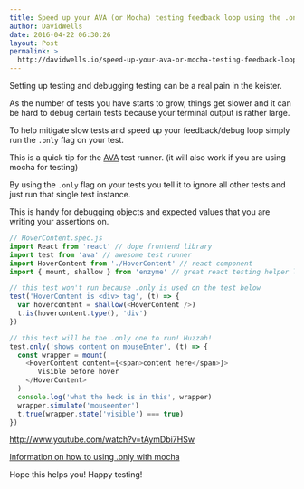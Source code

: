 ```yaml
---
title: Speed up your AVA (or Mocha) testing feedback loop using the .only flag
author: DavidWells
date: 2016-04-22 06:30:26
layout: Post
permalink: >
  http://davidwells.io/speed-up-your-ava-or-mocha-testing-feedback-loop-using-the-only-flag/
---
```

Setting up testing and debugging testing can be a real pain in the keister.

As the number of tests you have starts to grow, things get slower and it can be hard to debug certain tests because your terminal output is rather large.

To help mitigate slow tests and speed up your feedback/debug loop simply run the `.only` flag on your test.

This is a quick tip for the [AVA](https://github.com/sindresorhus/ava) test runner. (it will also work if you are using mocha for testing)

By using the `.only` flag on your tests you tell it to ignore all other tests and just run that single test instance.

This is handy for debugging objects and expected values that you are writing your assertions on.

```js
// HoverContent.spec.js
import React from 'react' // dope frontend library
import test from 'ava' // awesome test runner
import HoverContent from './HoverContent' // react component
import { mount, shallow } from 'enzyme' // great react testing helper lib

// this test won't run because .only is used on the test below
test('HoverContent is <div> tag', (t) => {
  var hovercontent = shallow(<HoverContent />)
  t.is(hovercontent.type(), 'div')
})

// this test will be the .only one to run! Huzzah!
test.only('shows content on mouseEnter', (t) => {
  const wrapper = mount(
    <HoverContent content={<span>content here</span>}>
       Visible before hover
    </HoverContent>
  )
  console.log('what the heck is in this', wrapper)
  wrapper.simulate('mouseenter')
  t.true(wrapper.state('visible') === true)
})
```

http://www.youtube.com/watch?v=tAymDbi7HSw

[Information on how to using .only with mocha](http://jaketrent.com/post/run-single-mocha-test/)

Hope this helps you! Happy testing!
